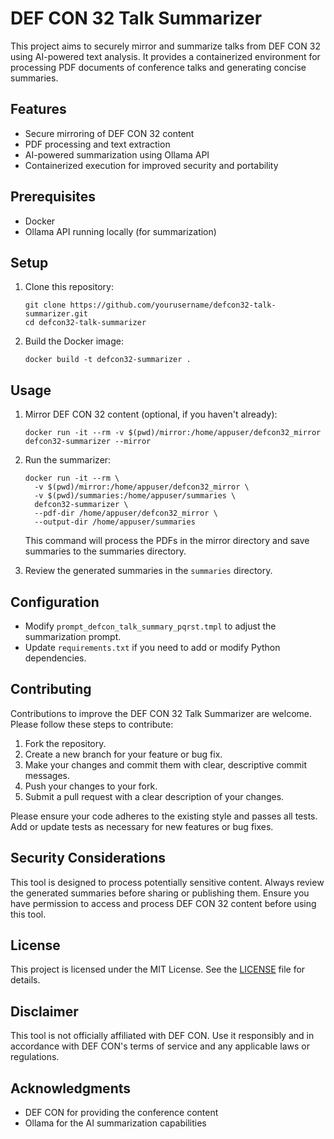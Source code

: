 # DEF CON 32 Talk Summarizer

This project aims to securely mirror and summarize talks from DEF CON 32 using AI-powered text analysis. It provides a containerized environment for processing PDF documents of conference talks and generating concise summaries.

## Features

- Secure mirroring of DEF CON 32 content
- PDF processing and text extraction
- AI-powered summarization using Ollama API
- Containerized execution for improved security and portability

## Prerequisites

- Docker
- Ollama API running locally (for summarization)

## Setup

1. Clone this repository:
   ```
   git clone https://github.com/yourusername/defcon32-talk-summarizer.git
   cd defcon32-talk-summarizer
   ```

2. Build the Docker image:
   ```
   docker build -t defcon32-summarizer .
   ```

## Usage

1. Mirror DEF CON 32 content (optional, if you haven't already):
   ```
   docker run -it --rm -v $(pwd)/mirror:/home/appuser/defcon32_mirror defcon32-summarizer --mirror
   ```

2. Run the summarizer:
   ```
   docker run -it --rm \
     -v $(pwd)/mirror:/home/appuser/defcon32_mirror \
     -v $(pwd)/summaries:/home/appuser/summaries \
     defcon32-summarizer \
     --pdf-dir /home/appuser/defcon32_mirror \
     --output-dir /home/appuser/summaries
   ```

   This command will process the PDFs in the mirror directory and save summaries to the summaries directory.

3. Review the generated summaries in the `summaries` directory.

## Configuration

- Modify `prompt_defcon_talk_summary_pqrst.tmpl` to adjust the summarization prompt.
- Update `requirements.txt` if you need to add or modify Python dependencies.

## Contributing

Contributions to improve the DEF CON 32 Talk Summarizer are welcome. Please follow these steps to contribute:

1. Fork the repository.
2. Create a new branch for your feature or bug fix.
3. Make your changes and commit them with clear, descriptive commit messages.
4. Push your changes to your fork.
5. Submit a pull request with a clear description of your changes.

Please ensure your code adheres to the existing style and passes all tests. Add or update tests as necessary for new features or bug fixes.

## Security Considerations

This tool is designed to process potentially sensitive content. Always review the generated summaries before sharing or publishing them. Ensure you have permission to access and process DEF CON 32 content before using this tool.

## License

This project is licensed under the MIT License. See the [LICENSE](LICENSE) file for details.

## Disclaimer

This tool is not officially affiliated with DEF CON. Use it responsibly and in accordance with DEF CON's terms of service and any applicable laws or regulations.

## Acknowledgments

- DEF CON for providing the conference content
- Ollama for the AI summarization capabilities
